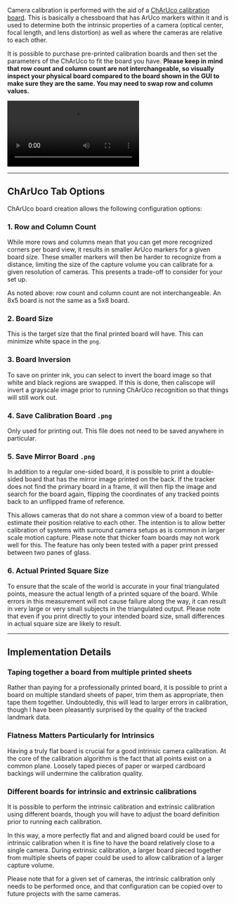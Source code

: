 Camera calibration is performed with the aid of a [ChArUco calibration board](https://docs.opencv.org/3.4/df/d4a/tutorial_charuco_detection.html). This is basically a chessboard that has ArUco markers within it and is used to determine both the intrinsic properties of a camera (optical center, focal length, and lens distortion) as well as where the cameras are relative to each other. 

It is possible to purchase pre-printed calibration boards and then set the parameters of the ChArUco to fit the board you have. **Please keep in mind that row count and column count are not interchangeable, so visually inspect your physical board compared to the board shown in the GUI to make sure they are the same. You may need to swap row and column values.**

<video  controls>
  <source src="../videos/charuco_demo.mp4" type="video/mp4">
</video>

---

## ChArUco Tab Options

ChArUco board creation allows the following configuration options:

### 1. Row and Column Count

While more rows and columns mean that you can get more recognized corners per board view, it results in smaller ArUco markers for a given board size. These smaller markers will then be harder to recognize from a distance, limiting the size of the capture volume you can calibrate for a given resolution of cameras. This presents a trade-off to consider for your set up.

As noted above: row count and column count are not interchangeable. An 8x5 board is not the same as a 5x8 board.
### 2. Board Size

This is the target size that the final printed board will have. This can minimize white space in the `png`. 

### 3. Board Inversion

To save on printer ink, you can select to invert the board image so that white and black regions are swapped. If this is done, then caliscope will invert a grayscale image prior to running ChArUco recognition so that things will still work out.

### 4. Save Calibration Board `.png`

Only used for printing out. This file does not need to be saved anywhere in particular. 

### 5. Save Mirror Board `.png`

In addition to a regular one-sided board, it is possible to print a double-sided board that has the mirror image printed on the back. If the tracker does not find the primary board in a frame, it will then flip the image and search for the board again, flipping the coordinates of any tracked points back to an unflipped frame of reference.

This allows cameras that do not share a common view of a board to better estimate their position relative to each other. The intention is to allow better calibration of systems with surround camera setups as is common in larger scale motion capture. Please note that thicker foam boards may not work well for this. The feature has only been tested with a paper print pressed between two panes of glass.

### 6. Actual Printed Square Size

To ensure that the scale of the world is accurate in your final triangulated points, measure the actual length of a printed square of the board. While errors in this measurement will not cause failure along the way, it can result in very large or very small subjects in the triangulated output. Please note that even if you print directly to your intended board size, small differences in actual square size are likely to result.

---
## Implementation Details


### Taping together a board from multiple printed sheets

Rather than paying for a professionally printed board, it is possible to print a board on multiple standard sheets of paper, trim them as appropriate, then tape them together. Undoubtedly, this will lead to larger errors in calibration, though I have been pleasantly surprised by the quality of the tracked landmark data. 

### Flatness Matters Particularly for Intrinsics

Having a truly flat board is crucial for a good intrinsic camera calibration. At the core of the calibration algorithm is the fact that all points exist on a common plane. Loosely taped pieces of paper or warped cardboard backings will undermine the calibration quality. 

### Different boards for intrinsic and extrinsic calibrations

It is possible to perform the intrinsic calibration and extrinsic calibration using different boards, though you will have to adjust the board definition prior to running each calibration. 

In this way, a more perfectly flat and and aligned board could be used for intrinsic calibration when it is fine to have the board relatively close to a single camera. During extrinsic calibration, a larger board pieced together from multiple sheets of paper could be used to allow calibration of a larger capture volume.

Please note that for a given set of cameras, the intrinsic calibration only needs to be performed once, and that configuration can be copied over to future projects with the same cameras.